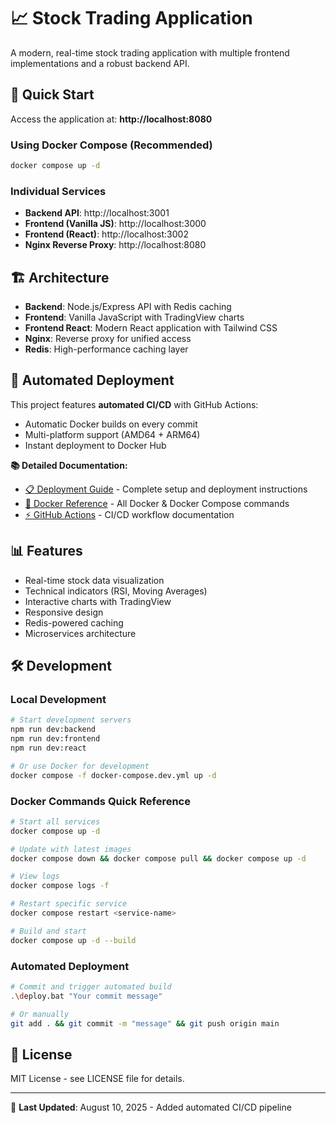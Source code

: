 # 📈 Stock Trading Application

A modern, real-time stock trading application with multiple frontend implementations and a robust backend API.

## 🚀 Quick Start

Access the application at: **http://localhost:8080**

### Using Docker Compose (Recommended)
```bash
docker compose up -d
```

### Individual Services
- **Backend API**: http://localhost:3001
- **Frontend (Vanilla JS)**: http://localhost:3000  
- **Frontend (React)**: http://localhost:3002
- **Nginx Reverse Proxy**: http://localhost:8080

## 🏗️ Architecture

- **Backend**: Node.js/Express API with Redis caching
- **Frontend**: Vanilla JavaScript with TradingView charts
- **Frontend React**: Modern React application with Tailwind CSS
- **Nginx**: Reverse proxy for unified access
- **Redis**: High-performance caching layer

## 🔄 Automated Deployment

This project features **automated CI/CD** with GitHub Actions:
- Automatic Docker builds on every commit
- Multi-platform support (AMD64 + ARM64)
- Instant deployment to Docker Hub

**📚 Detailed Documentation:**
- [📋 Deployment Guide](./DEPLOYMENT.md) - Complete setup and deployment instructions
- [🐳 Docker Reference](./DOCKER_REFERENCE.md) - All Docker & Docker Compose commands
- [⚡ GitHub Actions](./GITHUB_ACTIONS.md) - CI/CD workflow documentation

## 📊 Features

- Real-time stock data visualization
- Technical indicators (RSI, Moving Averages)
- Interactive charts with TradingView
- Responsive design
- Redis-powered caching
- Microservices architecture

## 🛠️ Development

### Local Development
```bash
# Start development servers
npm run dev:backend
npm run dev:frontend  
npm run dev:react

# Or use Docker for development
docker compose -f docker-compose.dev.yml up -d
```

### Docker Commands Quick Reference
```bash
# Start all services
docker compose up -d

# Update with latest images
docker compose down && docker compose pull && docker compose up -d

# View logs
docker compose logs -f

# Restart specific service
docker compose restart <service-name>

# Build and start
docker compose up -d --build
```

### Automated Deployment
```bash
# Commit and trigger automated build
.\deploy.bat "Your commit message"

# Or manually
git add . && git commit -m "message" && git push origin main
```

## 📝 License

MIT License - see LICENSE file for details.

---

🎯 **Last Updated**: August 10, 2025 - Added automated CI/CD pipeline
